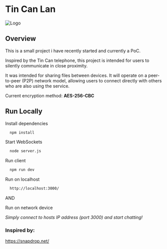 
# Tin Can Lan

![Logo](https://media.istockphoto.com/id/999907254/fi/vektori/voi-soittaa.jpg?s=612x612&w=0&k=20&c=RruQgsPT3fG-dPwB8TqcUGQZNd5F5zRbxb8KHQH8Dw8=)

## Overview
This is a small project i have recently started and currently a PoC.

Inspired by the Tin Can telephone, this project is intended for users to silently communicate in close proximity.

It was intended for sharing files between devices. It will operate on a peer-to-peer (P2P) network model, allowing users to connect directly with others who are also using the service.

Current encryption method: **AES-256-CBC**

## Run Locally

Install dependencies

```bash
  npm install
```

Start WebSockets

```bash
  node server.js
```

Run client

```bash
  npm run dev
```

Run on localhost

```bash
  http://localhost:3000/
```
AND

Run on network device

*Simply connect to hosts IP address (port 3000) and start chatting!*

### Inspired by: 
https://snapdrop.net/
